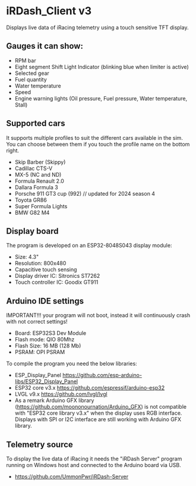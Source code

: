 # iRDash_Client v3
Displays live data of iRacing telemetry using a touch sensitive TFT display.

## Gauges it can show:
- RPM bar
- Eight segment Shift Light Indicator (blinking blue when limiter is active)
- Selected gear
- Fuel quantity
- Water temperature
- Speed
- Engine warning lights (Oil pressure, Fuel pressure, Water temperature, Stall)

## Supported cars
It supports multiple profiles to suit the different cars available in the sim. You can choose between them if you touch the profile name on the bottom right.
- Skip Barber (Skippy)
- Cadillac CTS-V
- MX-5 (NC and ND)
- Formula Renault 2.0
- Dallara Formula 3
- Porsche 911 GT3 cup (992) // updated for 2024 season 4
- Toyota GR86
- Super Formula Lights
- BMW G82 M4

## Display board
The program is developed on an ESP32-8048S043 display module:
- Size: 4.3"
- Resolution: 800x480
- Capacitive touch sensing
- Display driver IC: Sitronics ST7262
- Touch controller IC: Goodix GT911

## Arduino IDE settings
IMPORTANT!!! your program will not boot, instead it will continuously crash with not correct settings!
- Board: ESP32S3 Dev Module
- Flash mode: QIO 80Mhz
- Flash Size: 16 MB (128 Mb)
- PSRAM: OPI PSRAM

To compile the program you need the below libraries:
- ESP_Display_Panel https://github.com/esp-arduino-libs/ESP32_Display_Panel
- ESP32 core v3.x https://github.com/espressif/arduino-esp32
- LVGL v9.x https://github.com/lvgl/lvgl
- As a remark Arduino GFX library (https://github.com/moononournation/Arduino_GFX) is not compatible with "ESP32 core library v3.x" when the display uses RGB interface. Displays with SPI or I2C interface are still working with Arduino GFX library.

## Telemetry source
To display the live data of iRacing it needs the "iRDash Server" program running on Windows host and connected to the Arduino board via USB.
- https://github.com/UmmonPwr/iRDash-Server